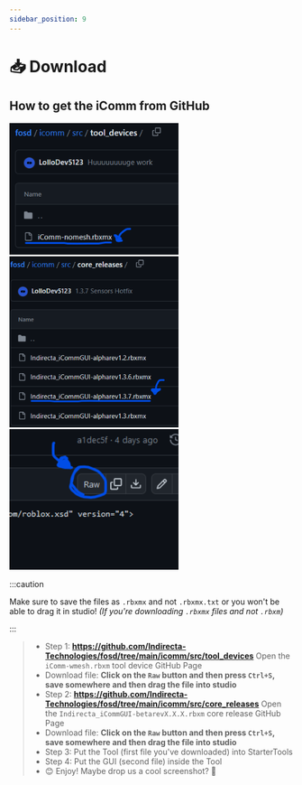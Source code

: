```yaml
---
sidebar_position: 9
---
```


# 📥 Download
## How to get the iComm from GitHub
<img alt="icomm" src="https://raw.githubusercontent.com/Indirecta-Technologies/fosd/main/icomm/media/icomm-step1.png" width="300px"/><img alt="icomm" src="https://raw.githubusercontent.com/Indirecta-Technologies/fosd/main/icomm/media/icomm-step2.png" width="300px"/><img alt="icomm" src="https://raw.githubusercontent.com/Indirecta-Technologies/fosd/main/icomm/media/github-getfile-1.png" width="300px"/>

:::caution

Make sure to save the files as `.rbxmx` and not `.rbxmx.txt` or you won't be able to drag it in studio!
*(If you're downloading `.rbxmx` files and not `.rbxm`)*

:::

> - Step 1: **https://github.com/Indirecta-Technologies/fosd/tree/main/icomm/src/tool_devices** Open the `iComm-wmesh.rbxm` tool device GitHub Page
> - Download file: **Click on the `Raw` button and then press `Ctrl+S`, save somewhere and then drag the file into studio**  
> - Step 2: **https://github.com/Indirecta-Technologies/fosd/tree/main/icomm/src/core_releases** Open the `Indirecta_iCommGUI-betarevX.X.X.rbxm` core release GitHub Page
> - Download file: **Click on the `Raw` button and then press `Ctrl+S`, save somewhere and then drag the file into studio**  
> - Step 3: Put the Tool (first file you've downloaded) into StarterTools
> - Step 4: Put the GUI (second file) inside the Tool
> - 😊 Enjoy! Maybe drop us a cool screenshot? 🥸